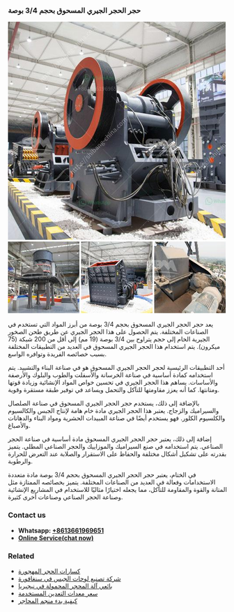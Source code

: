 <h3>حجر الحجر الجيري المسحوق بحجم 3/4 بوصة</h3><img src='1701850832.jpg' alt=''><p>يعد حجر الحجر الجيري المسحوق بحجم 3/4 بوصة من أبرز المواد التي تستخدم في الصناعات المختلفة. يتم الحصول على هذا الحجر الجيري عن طريق طحن الصخور الجيرية الخام إلى حجم يتراوح بين 3/4 بوصة (19 مم) إلى أقل من 200 شبكة (75 ميكرون). يتم استخدام هذا الحجر الجيري المسحوق في العديد من التطبيقات المختلفة بسبب خصائصه الفريدة وتوافره الواسع.</p><p>أحد التطبيقات الرئيسية لحجر الحجر الجيري المسحوق هو في صناعة البناء والتشييد. يتم استخدامه كمادة أساسية في صناعة الخرسانة والأسفلت والطوب والبلوك والأرصفة والأساسات. يساهم هذا الحجر الجيري في تحسين خواص المواد الإنشائية وزيادة قوتها ومتانتها. كما أنه يعزز مقاومتها للتآكل والتحمل ويساعد في توفير طبقة مستقرة وقوية.</p><p>بالإضافة إلى ذلك، يستخدم حجر الحجر الجيري المسحوق في صناعة الصلصال والسيراميك والزجاج. يعتبر هذا الحجر الجيري مادة خام هامة لإنتاج الجبس والكالسيوم والكلسيوم الكلور. فهو يستخدم أيضًا في صناعة المبيدات الحشرية ومواد البناء والدهانات والأصباغ.</p><p>إضافة إلى ذلك، يعتبر حجر الحجر الجيري المسحوق مادة أساسية في صناعة الحجر الصناعي. يتم استخدامه في صنع السيراميك والموزاييك والحجر الصناعي المطلي. يتميز بقدرته على تشكيل أشكال مختلفة والحفاظ على الاستقرار والصلابة عند التعرض للحرارة والرطوبة.</p><p>في الختام، يعتبر حجر الحجر الجيري المسحوق بحجم 3/4 بوصة مادة متعددة الاستخدامات وفعالة في العديد من الصناعات المختلفة. يتميز بخصائصه الممتازة مثل المتانة والقوة والمقاومة للتآكل، مما يجعله اختيارًا مثاليًا للاستخدام في المشاريع الإنشائية وصناعة الحجر الصناعي وصناعات أخرى كثيرة.</p><h3>Contact us</h3><ul><li><strong>Whatsapp:&nbsp;<a href="https://wa.me/8613661969651">+8613661969651</a></strong></li><li><a href="https://swt.shibang-china.com/?git&amp;zhl&amp;حجر الحجر الجيري المسحوق بحجم 34 بوصة"><strong>Online Service(chat now)</strong></a></li></ul><h3>Related</h3><ul><li><a href='كسارات الحجر المهجورة.md'>كسارات الحجر المهجورة</a></li><li><a href='شركة تصنيع لوحات الجبس في سنغافورة.md'>شركة تصنيع لوحات الجبس في سنغافورة</a></li><li><a href='بائعي آلة المحجر المحمولة في نيجيريا.md'>بائعي آلة المحجر المحمولة في نيجيريا</a></li><li><a href='سعر معدات التعدين المستخدمة.md'>سعر معدات التعدين المستخدمة</a></li><li><a href='كيفية بدء منجم المحاجر.md'>كيفية بدء منجم المحاجر</a></li></ul>